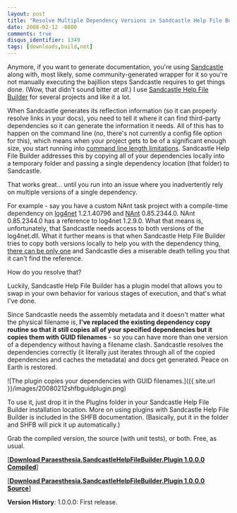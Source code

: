 ```yaml
---
layout: post
title: "Resolve Multiple Dependency Versions in Sandcastle Help File Builder"
date: 2008-02-12 -0800
comments: true
disqus_identifier: 1349
tags: [downloads,build,net]
---
```

Anymore, if you want to generate documentation, you're using
[Sandcastle](http://blogs.msdn.com/sandcastle/default.aspx) along with,
most likely, some community-generated wrapper for it so you're not
manually executing the bajillion steps Sandcastle requires to get things
done. (Wow, that didn't sound bitter *at all*.) I use [Sandcastle Help
File Builder](http://www.codeplex.com/SHFB) for several projects and
like it a lot.

When Sandcastle generates its reflection information (so it can properly
resolve links in your docs), you need to tell it where it can find
third-party dependencies so it can generate the information it needs.
All of this has to happen on the command line (no, there's not currently
a config file option for this), which means when your project gets to be
of a significant enough size, you start running into [command line
length limitations](http://support.microsoft.com/kb/830473). Sandcastle
Help File Builder addresses this by copying all of your dependencies
locally into a temporary folder and passing a single dependency location
(that folder) to Sandcastle.

That works great... until you run into an issue where you inadvertently
rely on multiple versions of a single dependency.

For example - say you have a custom NAnt task project with
a compile-time dependency on
[log4net](http://logging.apache.org/log4net/) 1.2.1.40796 and
[NAnt](http://nant.sourceforge.net/) 0.85.2344.0. NAnt 0.85.2344.0 has a
reference to log4net 1.2.9.0. What that means is, unfortunately, that
Sandcastle needs access to both versions of the log4net.dll. What it
further means is that when Sandcastle Help File Builder tries to copy
both versions locally to help you with the dependency thing, [there can
be only one](http://www.imdb.com/title/tt0091203/) and Sandcastle dies a
miserable death telling you that it can't find the reference.

How do you resolve that?

Luckily, Sandcastle Help File Builder has a plugin model that allows you
to swap in your own behavior for various stages of execution, and that's
what I've done.

Since Sandcastle needs the assembly metadata and it doesn't matter what
the physical filename is, **I've replaced the existing dependency copy
routine so that it still copies all of your specified dependencies but
it copies them with GUID filenames** - so you can have more than one
version of a dependency without having a filename clash. Sandcastle
resolves the dependencies correctly (it literally just iterates through
all of the copied dependencies and caches the metadata) and docs get
generated. Peace on Earth is restored.

![The plugin copies your dependencies with GUID
filenames.]({{ site.url }}/images/20080212shfbguidplugin.png)

To use it, just drop it in the PlugIns folder in your Sandcastle Help
File Builder installation location. More on using plugins with
Sandcastle Help File Builder is included in the SHFB documentation.
(Basically, put it in the folder and SHFB will pick it up
automatically.)

Grab the compiled version, the source (with unit tests), or both. Free,
as usual.

[**[Download Paraesthesia.SandcastleHelpFileBuilder.Plugin 1.0.0.0
Compiled](https://github.com/tillig/shfb-plugins/releases/download/v1.0.0/Paraesthesia.SandcastleHelpFileBuilder.Plugin_1.0.0.0.zip)**]

[**[Download Paraesthesia.SandcastleHelpFileBuilder.Plugin 1.0.0.0
Source](https://github.com/tillig/shfb-plugins/archive/v1.0.0.zip)**]

**Version History**:
 1.0.0.0: First release.

